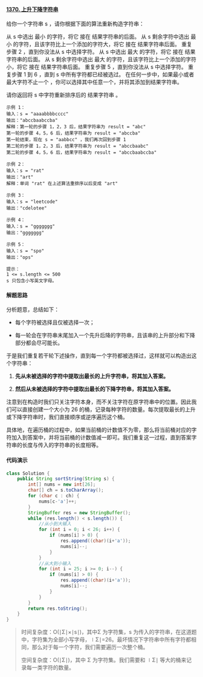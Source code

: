 #### [1370. 上升下降字符串](https://leetcode-cn.com/problems/increasing-decreasing-string/)

给你一个字符串 s ，请你根据下面的算法重新构造字符串：

从 s 中选出 最小 的字符，将它 接在 结果字符串的后面。
从 s 剩余字符中选出 最小 的字符，且该字符比上一个添加的字符大，将它 接在 结果字符串后面。
重复步骤 2 ，直到你没法从 s 中选择字符。
从 s 中选出 最大 的字符，将它 接在 结果字符串的后面。
从 s 剩余字符中选出 最大 的字符，且该字符比上一个添加的字符小，将它 接在 结果字符串后面。
重复步骤 5 ，直到你没法从 s 中选择字符。
重复步骤 1 到 6 ，直到 s 中所有字符都已经被选过。
在任何一步中，如果最小或者最大字符不止一个 ，你可以选择其中任意一个，并将其添加到结果字符串。

请你返回将 s 中字符重新排序后的 结果字符串 。

```
示例 1：
输入：s = "aaaabbbbcccc"
输出："abccbaabccba"
解释：第一轮的步骤 1，2，3 后，结果字符串为 result = "abc"
第一轮的步骤 4，5，6 后，结果字符串为 result = "abccba"
第一轮结束，现在 s = "aabbcc" ，我们再次回到步骤 1
第二轮的步骤 1，2，3 后，结果字符串为 result = "abccbaabc"
第二轮的步骤 4，5，6 后，结果字符串为 result = "abccbaabccba"

示例 2：
输入：s = "rat"
输出："art"
解释：单词 "rat" 在上述算法重排序以后变成 "art"

示例 3：
输入：s = "leetcode"
输出："cdelotee"

示例 4：
输入：s = "ggggggg"
输出："ggggggg"

示例 5：
输入：s = "spo"
输出："ops"

提示：
1 <= s.length <= 500
s 只包含小写英文字母。
```

#### 解题思路

分析题意，总结如下：

- 每个字符被选择且仅被选择一次；

- 每一轮会在字符串末尾加入一个先升后降的字符串，且该串的上升部分和下降部分都会尽可能长。

于是我们重复若干轮下述操作，直到每一个字符都被选择过，这样就可以构造出这个字符串：

1. **先从未被选择的字符中提取出最长的上升字符串，将其加入答案。**

2. **然后从未被选择的字符中提取出最长的下降字符串，将其加入答案。**

注意到在构造时我们只关注字符本身，而不关注字符在原字符串中的位置。因此我们可以直接创建一个大小为 26 的桶，记录每种字符的数量。每次提取最长的上升或下降字符串时，我们直接顺序或逆序遍历这个桶。

具体地，在遍历桶的过程中，如果当前桶的计数值不为零，那么将当前桶对应的字符加入到答案中，并将当前桶的计数值减一即可。我们重复这一过程，直到答案字符串的长度与传入的字符串的长度相等。

#### 代码演示

```java
class Solution {
    public String sortString(String s) {
        int[] nums = new int[26];
        char[] ch = s.toCharArray();
        for (char c : ch) {
            nums[c-'a']++;
        }
        StringBuffer res = new StringBuffer();
        while (res.length() < s.length()) {
            //从小到大输入
            for (int i = 0; i < 26; i++) {
                if (nums[i] > 0) {
                    res.append((char)(i+'a'));
                    nums[i]--;
                }
            }
            //从大到小输入
            for (int i = 25; i >= 0; i--) {
                if (nums[i] > 0) {
                    res.append((char)(i+'a'));
                    nums[i]--;
                }
            }
        }
        return res.toString();
    }
}
```

> 时间复杂度：O(∣Σ∣×∣s∣)，其中Σ 为字符集，s 为传入的字符串，在这道题中，字符集为全部小写字母，∣Σ∣=26。最坏情况下字符串中所有字符都相同，那么对于每一个字符，我们需要遍历一次整个桶。
>
> 空间复杂度：O(∣Σ∣)，其中 Σ 为字符集。我们需要和 ∣Σ∣ 等大的桶来记录每一类字符的数量。
>

